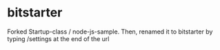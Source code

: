 bitstarter
==========
Forked Startup-class / node-js-sample.  Then, renamed it to bitstarter by typing /settings at the end of the url
